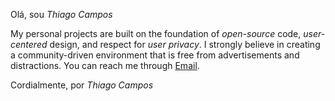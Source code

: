 
Olá, sou _Thiago Campos_

My personal projects are built on the foundation of *open-source* code, 
*user-centered* design, and respect for *user privacy*. 
I strongly believe in creating a community-driven environment 
that is free from advertisements and distractions. 
You can reach me through [Email](mailto:ola@thigcampos.com).

Cordialmente, por _Thiago Campos_
